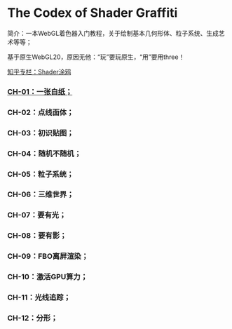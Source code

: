 # The Codex of Shader Graffiti
简介：一本WebGL着色器入门教程，关于绘制基本几何形体、粒子系统、生成艺术等等；

基于原生WebGL20，原因无他：“玩”要玩原生，“用”要用three！

[知乎专栏：Shader涂鸦](https://zhuanlan.zhihu.com/c_1050419252401631232)

### [CH-01：一张白纸；](https://zhuanlan.zhihu.com/p/51394976)
### CH-02：点线面体；
### CH-03：初识贴图；
### CH-04：随机不随机；
### CH-05：粒子系统；
### CH-06：三维世界；
### CH-07：要有光；
### CH-08：要有影；
### CH-09：FBO离屛渲染；
### CH-10：激活GPU算力；
### CH-11：光线追踪；
### CH-12：分形；